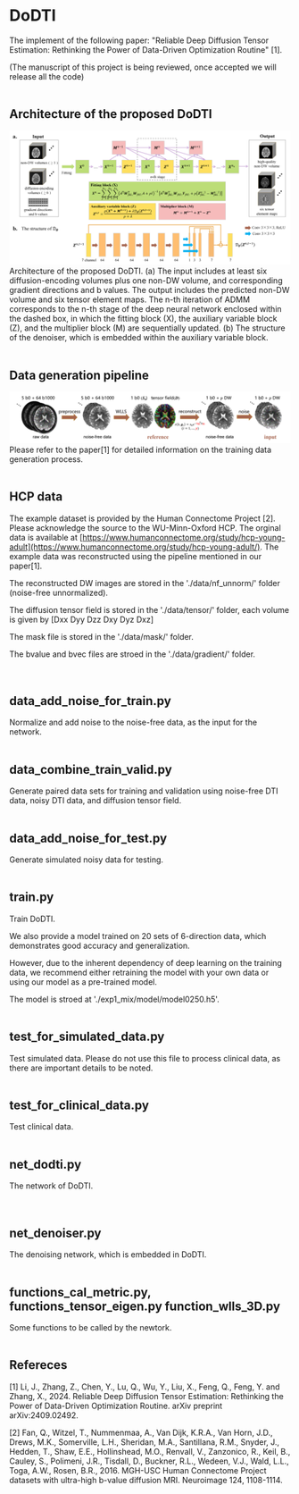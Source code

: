 # DoDTI
The implement of the following paper: "Reliable Deep Diffusion Tensor Estimation: Rethinking the Power of Data-Driven Optimization Routine" [1].   

(The manuscript of this project is being reviewed, once accepted we will release all the code)
<br/><br/>
   
## Architecture of the proposed DoDTI
![](https://github.com/SMU-LiJialong/DoDTI/blob/main/check/architecture%20of%20the%20proposed%20DoDTI.png)
Architecture of the proposed DoDTI. (a) The input includes at least six diffusion-encoding volumes plus one non-DW volume, and corresponding gradient directions and b values. The output includes the predicted non-DW volume and six tensor element maps. The n-th iteration of ADMM corresponds to the n-th stage of the deep neural network enclosed within the dashed box, in which the fitting block (X), the auxiliary variable block (Z), and the multiplier block (M) are sequentially updated. (b) The structure of the denoiser, which is embedded within the auxiliary variable block.
<br/><br/>
    
## Data generation pipeline
![](https://github.com/SMU-LiJialong/DoDTI/blob/main/check/data%20generation%20pipeline.png)
Please refer to the paper[1] for detailed information on the training data generation process.
<br/><br/>

## HCP data
The example dataset is provided by the Human Connectome Project [2]. Please acknowledge the source to the WU-Minn-Oxford HCP. The orginal data is available at [https://www.humanconnectome.org/study/hcp-young-adult](https://www.humanconnectome.org/study/hcp-young-adult/).
The example data was reconstructed using the pipeline mentioned in our paper[1].  

The reconstructed DW images are stored in the './data/nf_unnorm/' folder (noise-free unnormalized).   

The diffusion tensor field is stored in the './data/tensor/' folder, each volume is given by [Dxx Dyy Dzz Dxy Dyz Dxz]   

The mask file is stored in the './data/mask/' folder.   

The bvalue and bvec files are stroed in the './data/gradient/' folder.   
<br/><br/>

## data_add_noise_for_train.py
Normalize and add noise to the noise-free data, as the input for the network.
<br/><br/>

## data_combine_train_valid.py
Generate paired data sets for training and validation using noise-free DTI data, noisy DTI data, and diffusion tensor field.
<br/><br/>

## data_add_noise_for_test.py
Generate simulated noisy data for testing.
<br/><br/>

## train.py
Train DoDTI.

We also provide a model trained on 20 sets of 6-direction data, which demonstrates good accuracy and generalization.    

However, due to the inherent dependency of deep learning on the training data, we recommend either retraining the model with your own data or using our model as a pre-trained model.  

The model is stroed at './exp1_mix/model/model0250.h5'.
<br/><br/>

## test_for_simulated_data.py
Test simulated data. Please do not use this file to process clinical data, as there are important details to be noted.
<br/><br/>

## test_for_clinical_data.py
Test clinical data.
<br/><br/>

## net_dodti.py
The network of DoDTI.  
<br/><br/>

## net_denoiser.py
The denoising network, which is embedded in DoDTI.
<br/><br/>

## functions_cal_metric.py, functions_tensor_eigen.py function_wlls_3D.py
   Some functions to be called by the newtork.
<br/><br/>

## Refereces
[1] Li, J., Zhang, Z., Chen, Y., Lu, Q., Wu, Y., Liu, X., Feng, Q., Feng, Y. and Zhang, X., 2024. Reliable Deep Diffusion Tensor Estimation: Rethinking the Power of Data-Driven Optimization Routine. arXiv preprint arXiv:2409.02492.  

[2] Fan, Q., Witzel, T., Nummenmaa, A., Van Dijk, K.R.A., Van Horn, J.D., Drews, M.K., Somerville, L.H., Sheridan, M.A., Santillana, R.M., Snyder, J., Hedden, T., Shaw, E.E., Hollinshead, M.O., Renvall, V., Zanzonico, R., Keil, B., Cauley, S., Polimeni, J.R., Tisdall, D., Buckner, R.L., Wedeen, V.J., Wald, L.L., Toga, A.W., Rosen, B.R., 2016. MGH-USC Human Connectome Project datasets with ultra-high b-value diffusion MRI. Neuroimage 124, 1108-1114.
